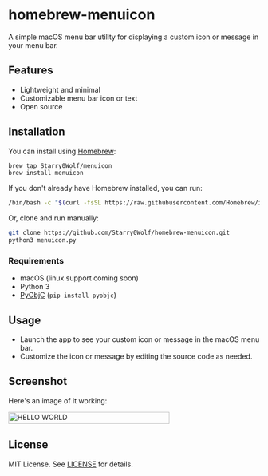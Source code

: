 # homebrew-menuicon

A simple macOS menu bar utility for displaying a custom icon or message in your menu bar.

## Features

- Lightweight and minimal
- Customizable menu bar icon or text
- Open source

## Installation

You can install using [Homebrew](https://brew.sh):

```sh
brew tap Starry0Wolf/menuicon
brew install menuicon
```

If you don't already have Homebrew installed, you can run:
```sh
/bin/bash -c "$(curl -fsSL https://raw.githubusercontent.com/Homebrew/install/HEAD/install.sh)"
```

Or, clone and run manually:

```sh
git clone https://github.com/Starry0Wolf/homebrew-menuicon.git
python3 menuicon.py
```
### Requirements

- macOS (linux support coming soon)
- Python 3
- [PyObjC](https://pyobjc.readthedocs.io/en/latest/) (`pip install pyobjc`)

## Usage

- Launch the app to see your custom icon or message in the macOS menu bar.
- Customize the icon or message by editing the source code as needed.

## Screenshot

Here's an image of it working:

<img width="323" height="24" alt="HELLO WORLD" src="https://github.com/user-attachments/assets/c090bdf7-8d9c-4427-a9c1-f948d63f9560" />

## License

MIT License. See [LICENSE](LICENSE) for details.
